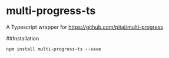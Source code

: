 # multi-progress-ts
A Typescript wrapper for https://github.com/pitaj/multi-progress 


##Installation
```
npm install multi-progress-ts --save
```
